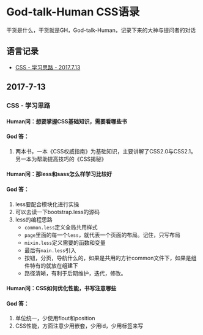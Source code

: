 # God-talk-Human CSS语录
干货是什么，干货就是GH，God-talk-Human，记录下来的大神与提问者的对话
## 语言记录
* [CSS - 学习思路 - 2017.7.13](https://github.com/setcamp/God-talk-Human/tree/master/CSS#2017-7-13)
## 2017-7-13
### CSS - 学习思路
#### **Human问：想要掌握CSS基础知识，需要看哪些书**
#### **God  答：**
1. 两本书，一本《CSS权威指南》为基础知识，主要讲解了CSS2.0与CSS2.1。另一本为帮助提高技巧的《CSS揭秘》
#### **Human问：那less和sass怎么样学习比较好**
#### **God  答：**
1. less要配合模块化进行实操
2. 可以去读一下bootstrap.less的源码
3. less的编程思路
    * `common.less`定义全局共用样式
    * `page`里面的每一个`less`，就代表一个页面的布局。记住，只写布局
    * `mixin.less`定义需要的函数和变量
    * 最后有`main.less`引入
    * 按钮，分页，导航什么的，如果是共用的方针common文件下，如果是组件特有的就放在组建下
    * 路径清晰，有利于后期维护，迭代，修改。
#### **Human问：CSS如何优化性能，书写注意哪些**
#### **God  答：**
1. 单位统一，少使用flout和position
2. CSS性能，方面注意少用嵌套，少用id，少用标签来写
